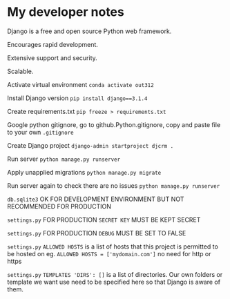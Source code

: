 # My developer notes

Django is a free and open source Python web framework.

Encourages rapid development.

Extensive support and security.

Scalable.

Activate virtual environment
`conda activate out312`

Install Django version
`pip install django==3.1.4`

Create requirements.txt
`pip freeze > requirements.txt`

Google python gitignore, go to github.Python.gitignore, copy and paste file to your own `.gitignore`

Create Django project
`django-admin startproject djcrm .`

Run server
`python manage.py runserver`

Apply unapplied migrations
`python manage.py migrate`

Run server again to check there are no issues
`python manage.py runserver`

`db.sqlite3`
OK FOR DEVELOPMENT ENVIRONMENT BUT NOT RECOMMENDED FOR PRODUCTION

`settings.py`
FOR PRODUCTION `SECRET KEY` MUST BE KEPT SECRET

`settings.py`
FOR PRODUCTION `DEBUG` MUST BE SET TO FALSE

`settings.py`
`ALLOWED HOSTS` is a list of hosts that this project is permitted to be hosted on eg. `ALLOWED HOSTS = ['mydomain.com']` no need for http or https

`settings.py`
`TEMPLATES 'DIRS': []` is a list of directories. Our own folders or template we want use need to be specified here so that Django is aware of them.
